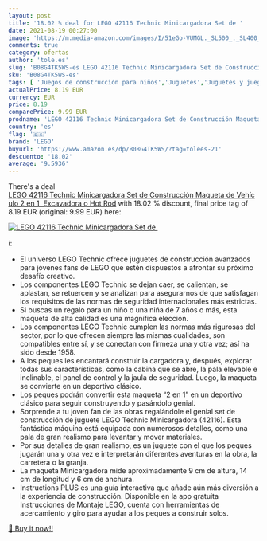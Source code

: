 ```yaml
---
layout: post
title: '18.02 % deal for LEGO 42116 Technic Minicargadora Set de '
date: 2021-08-19 00:27:00
image: 'https://m.media-amazon.com/images/I/51eGo-VUMGL._SL500_._SL400_.jpg'
comments: true
category: ofertas
author: 'tole.es'
slug: 'B08G4TK5WS-es LEGO 42116 Technic Minicargadora Set de Construcción...'
sku: 'B08G4TK5WS-es'
tags: [ 'Juegos de construcción para niños','Juguetes','Juguetes y juegos','lego', ]
actualPrice: 8.19 EUR
currency: EUR
price: 8.19
comparePrice: 9.99 EUR
prodname: 'LEGO 42116 Technic Minicargadora Set de Construcción Maqueta de Vehículo 2 en 1  Excavadora o Hot Rod'
country: 'es'
flag: '🇪🇸'
brand: 'LEGO'
buyurl: 'https://www.amazon.es/dp/B08G4TK5WS/?tag=tolees-21'
descuento: '18.02'
average: '9.5936'
---
```


There's a deal [LEGO 42116 Technic Minicargadora Set de Construcción Maqueta de Vehículo 2 en 1  Excavadora o Hot Rod](https://www.amazon.es/dp/B08G4TK5WS/?tag=tolees-21)  with  18.02 % discount, final price tag of  8.19 EUR (original: 9.99 EUR) here:

[![LEGO 42116 Technic Minicargadora Set de ](https://m.media-amazon.com/images/I/51eGo-VUMGL._SL500_._SL400_.jpg)](https://www.amazon.es/dp/B08G4TK5WS/?tag=tolees-21)

ℹ️:

- El universo LEGO Technic ofrece juguetes de construcción avanzados para jóvenes fans de LEGO que estén dispuestos a afrontar su próximo desafío creativo.
- Los componentes LEGO Technic se dejan caer, se calientan, se aplastan, se retuercen y se analizan para asegurarnos de que satisfagan los requisitos de las normas de seguridad internacionales más estrictas.
- Si buscas un regalo para un niño o una niña de 7 años o más, esta maqueta de alta calidad es una magnífica elección.
- Los componentes LEGO Technic cumplen las normas más rigurosas del sector, por lo que ofrecen siempre las mismas cualidades, son compatibles entre sí, y se conectan con firmeza una y otra vez; así ha sido desde 1958.
- A los peques les encantará construir la cargadora y, después, explorar todas sus características, como la cabina que se abre, la pala elevable e inclinable, el panel de control y la jaula de seguridad. Luego, la maqueta se convierte en un deportivo clásico.
- Los peques podrán convertir esta maqueta “2 en 1” en un deportivo clásico para seguir construyendo y pasándolo genial.
- Sorprende a tu joven fan de las obras regalándole el genial set de construcción de juguete LEGO Technic Minicargadora (42116). Esta fantástica máquina está equipada con numerosos detalles, como una pala de gran realismo para levantar y mover materiales.
- Por sus detalles de gran realismo, es un juguete con el que los peques jugarán una y otra vez e interpretarán diferentes aventuras en la obra, la carretera o la granja.
- La maqueta Minicargadora mide aproximadamente 9 cm de altura, 14 cm de longitud y 6 cm de anchura.
- Instructions PLUS es una guía interactiva que añade aún más diversión a la experiencia de construcción. Disponible en la app gratuita Instrucciones de Montaje LEGO, cuenta con herramientas de acercamiento y giro para ayudar a los peques a construir solos.

[🛒 Buy it now!!](https://www.amazon.es/dp/B08G4TK5WS/?tag=tolees-21)
